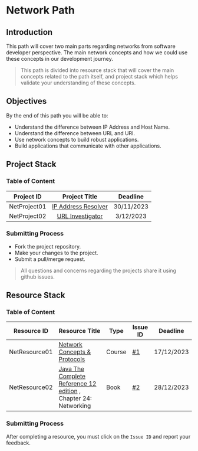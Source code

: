 # Network Path

## Introduction 
This path will cover two main parts regarding networks from software developer perspective.  The main network concepts and how we could use these concepts in our development journey.

> This path is divided into resource stack that will cover the main concepts related to the path itself, and project stack which helps validate your understanding of these concepts.


## Objectives
By the end of this path you will be able to:
- Understand the difference between IP Address and Host Name. 
- Understand the difference between URL and URI.
- Use network concepts to build robust applications. 
- Build applications that communicate with other applications.


## Project Stack

### Table of Content

| Project ID   |      Project Title  | Deadline   |
|----------------|:-------------:|:----:|
| NetProject01 |  [IP Address Resolver](https://github.com/SAFCSP-Team/IPAddressResolver) |   30/11/2023   | 
| NetProject02| [URL Investigator](https://github.com/SAFCSP-Team/URL-Investigator) | 3/12/2023 |



### Submitting Process

* Fork the project repository.
* Make your changes to the project.
* Submit a pull/merge request.

> All questions and concerns regarding the projects share it using github issues.

## Resource Stack

### Table of Content


| Resource ID  | Resource Title                                                                                                                                                                                                                                                                                                                     | Type   | Issue ID                                                       | Deadline  |
| ------------ | ---------------------------------------------------------------------------------------------------------------------------------------------------------------------------------------------------------------------------------------------------------------------------------------------------------------------------------- | ------ | -------------------------------------------------------------- | --------- |
| NetResource01 | [Network Concepts & Protocols](https://app.pluralsight.com/library/courses/network-concepts-protocols-cert/table-of-contents)| Course | [#1](https://github.com/SAFCSP-Team/Network-Path/issues/1) | 17/12/2023 |
| NetResource02 |   [Java The Complete Reference 12 edition](https://www.google.com.sa/books/edition/Java_The_Complete_Reference_Twelfth_Edit/iXlIEAAAQBAJ?hl=en&gbpv=0&bsq=Java%20The%20Complete%20Reference%2012th%20edition) , Chapter 24: Networking |   Book     |  [#2](https://github.com/SAFCSP-Team/Network-Path/issues/2) |     28/12/2023      |

### Submitting Process

After completing a resource, you must click on the `Issue ID` and report your feedback.

